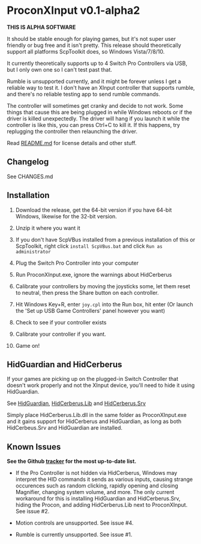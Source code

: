 ProconXInput v0.1-alpha2
========================

**THIS IS ALPHA SOFTWARE**

It should be stable enough for playing games, but it's not super user friendly
or bug free and it isn't pretty. This release should theoretically support all
platforms ScpToolkit does, so Windows Vista/7/8/10.

It currently theoretically supports up to 4 Switch Pro Controllers via USB,
but I only own one so I can't test past that.

Rumble is unsupported currently, and it might be forever unless I get a
reliable way to test it. I don't have an XInput controller that supports
rumble, and there's no reliable testing app to send rumble commands. 

The controller will sometimes get cranky and decide to not work. Some things
that cause this are being plugged in while Windows reboots or if the driver
is killed unexpectedly. The driver will hang if you launch it while the
controller is like this, you can press Ctrl+C to kill it. If this happens, try
replugging the controller then relaunching the driver.

Read [README.md](https://github.com/MTCKC/ProconXInput/blob/master/README.md)
for license details and other stuff.


Changelog
---------

See CHANGES.md


Installation
------------

1. Download the release, get the 64-bit version if you have 64-bit Windows,
likewise for the 32-bit version.

2. Unzip it where you want it

3. If you don't have ScpVBus installed from a previous installation of this or
ScpToolkit, right click `install ScpVBus.bat` and click `Run as administrator`

4. Plug the Switch Pro Controller into your computer

5. Run ProconXInput.exe, ignore the warnings about HidCerberus

6. Calibrate your controllers by moving the joysticks some, let them reset to
neutral, then press the Share button on each controller.

7. Hit Windows Key+R, enter `joy.cpl` into the Run box, hit enter (Or launch
the 'Set up USB Game Controllers' panel however you want)

8. Check to see if your controller exists

9. Calibrate your controller if you want.

10. Game on!


HidGuardian and HidCerberus
---------------------------

If your games are picking up on the plugged-in Switch Controller that doesn't
work properly and not the XInput device, you'll need to hide it using
HidGuardian.

See [HidGuardian](https://github.com/nefarius/ViGEm/tree/master/HidGuardian),
[HidCerberus.Lib](https://github.com/nefarius/ViGEm/tree/master/HidCerberus.Lib)
and
[HidCerberus.Srv](https://github.com/nefarius/ViGEm/tree/master/HidCerberus.Srv)

Simply place HidCerberus.Lib.dll in the same folder as ProconXInput.exe and it
gains support for HidCerberus and HidGuardian, as long as both HidCerbeus.Srv
and HidGuardian are installed.

Known Issues
------------

**See the Github [tracker](https://github.com/MTCKC/ProconXInput/issues) for
the most up-to-date list.**

- If the Pro Controller is not hidden via HidCerberus, Windows may interpret
the HID commands it sends as various inputs, causing strange occurences such
as random clicking, rapidly opening and closing Magnifier, changing system
volume, and more. The only current workaround for this is installing
HidGuardian and HidCerberus.Srv, hiding the Procon, and adding HidCerberus.Lib
next to ProconXInput. See issue #2.

- Motion controls are unsupported. See issue #4.

- Rumble is currently unsupported. See issue #1.
